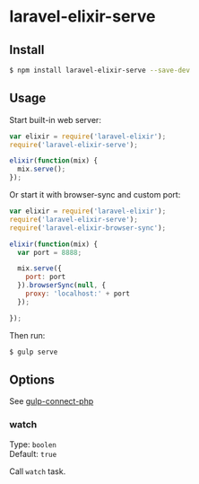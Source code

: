 # laravel-elixir-serve

## Install

```sh
$ npm install laravel-elixir-serve --save-dev
```

## Usage

Start built-in web server:

```javascript
var elixir = require('laravel-elixir');
require('laravel-elixir-serve');

elixir(function(mix) {
  mix.serve();
});
```

Or start it with browser-sync and custom port:

```javascript
var elixir = require('laravel-elixir');
require('laravel-elixir-serve');
require('laravel-elixir-browser-sync');

elixir(function(mix) {
  var port = 8888;

  mix.serve({
    port: port
  }).browserSync(null, {
    proxy: 'localhost:' + port
  });

});
```

Then run:

```sh
$ gulp serve
```

## Options

See [gulp-connect-php](https://github.com/micahblu/gulp-connect-php#options)

### watch

Type: `boolen`<br/>
Default: `true`

Call `watch` task.

